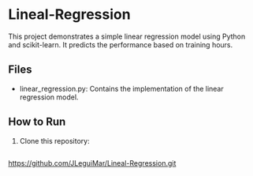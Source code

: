 # Lineal-Regression

This project demonstrates a simple linear regression model using Python and scikit-learn. It predicts the performance based on training hours.

## Files

- linear_regression.py: Contains the implementation of the linear regression model.

## How to Run

1. Clone this repository:
   ```bash
https://github.com/JLeguiMar/Lineal-Regression.git
